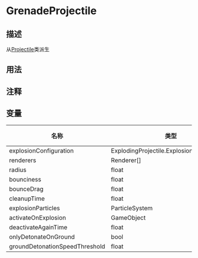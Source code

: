 # GrenadeProjectile
## 描述
从[Projectile](./Projectile.md)类派生
## 用法

## 注释

## 变量
| 名称 | 类型 | 描述 |
| ----------- | ----------- | ----------- |
| explosionConfiguration | ExplodingProjectile.ExplosionConfiguration |  |  
| renderers | Renderer[] |  |  
| radius  | float |  |  
| bounciness  | float |  |  
| bounceDrag  | float |  |  
| cleanupTime  | float |  |  
| explosionParticles | ParticleSystem |  |  
| activateOnExplosion | GameObject |  |  
| deactivateAgainTime  | float |  |  
| onlyDetonateOnGround  | bool |  |  
| groundDetonationSpeedThreshold  | float |  |  
